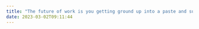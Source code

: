 ```yaml
---
title: "The future of work is you getting ground up into a paste and superheated to make an adhesive that provides a reliable hold on both smooth and textured surfaces."
date: 2023-03-02T09:11:44
---
```

